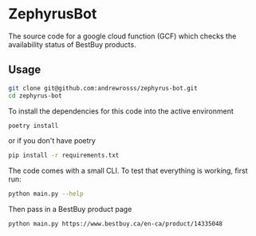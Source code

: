 # ZephyrusBot

The source code for a google cloud function (GCF) which checks the availability status of BestBuy products.

## Usage

```bash
git clone git@github.com:andrewrosss/zephyrus-bot.git
cd zephyrus-bot
```

To install the dependencies for this code into the active environment

```bash
poetry install
```

or if you don't have poetry

```bash
pip install -r requirements.txt
```

The code comes with a small CLI. To test that everything is working, first run:

```bash
python main.py --help
```

Then pass in a BestBuy product page

```bash
python main.py https://www.bestbuy.ca/en-ca/product/14335048
```
